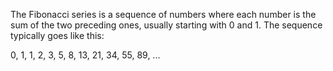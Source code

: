 The Fibonacci series is a sequence of numbers where each number is the sum of the two preceding ones, usually starting with 0 and 1. The sequence typically goes like this:

0, 1, 1, 2, 3, 5, 8, 13, 21, 34, 55, 89, ...
